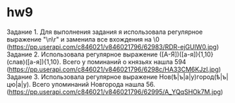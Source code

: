 # hw9
Задание 1. Для выполнения задания я использовала регулярное выражение "\n\r" и заменила все вхождения на \0
(https://pp.userapi.com/c846021/v846021796/62983/RDR-ejGUlW0.jpg)
Задание 2. Использовала регулярное выражение ([А-Я])([a-я]){1,10}(слав)([а-я]){1,10}. Всего у поминаний о князьях нашла 594
(https://pp.userapi.com/c846021/v846021796/6298c/HA33CM6KJzI.jpg)
Задание 3. Использовала регулярное выражение Нов(ѣ|ъ|а|у)город(ѣ|ъ|цю|а|у). Всего упоминаний Новгорода нашла 56.
(https://pp.userapi.com/c846021/v846021796/62995/A_YQqSHOk7M.jpg)
